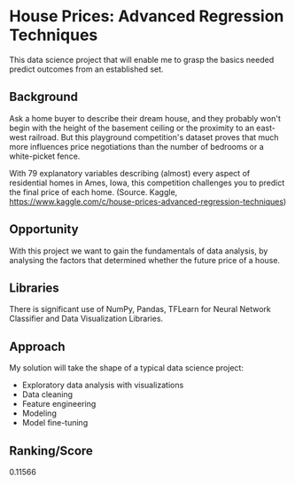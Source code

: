 # House Prices: Advanced Regression Techniques
This data science project that will enable me to grasp the basics needed predict outcomes from an established set.

## Background
Ask a home buyer to describe their dream house, and they probably won't begin with the height of the basement ceiling or the proximity to an east-west railroad.
But this playground competition's dataset proves that much more influences price negotiations than the number of bedrooms or a white-picket fence.

With 79 explanatory variables describing (almost) every aspect of residential homes in Ames, Iowa, this competition challenges you to predict the final price of each home.
(Source. Kaggle, https://www.kaggle.com/c/house-prices-advanced-regression-techniques)

## Opportunity
With this project we want to gain the fundamentals of data analysis, by analysing the factors that determined whether the future price of a house.

## Libraries
There is significant use of NumPy, Pandas, TFLearn for Neural Network Classifier and Data Visualization Libraries.

## Approach
My solution will take the shape of a typical data science project: 

- Exploratory data analysis with visualizations
- Data cleaning
- Feature engineering
- Modeling 
- Model fine-tuning

## Ranking/Score
0.11566


